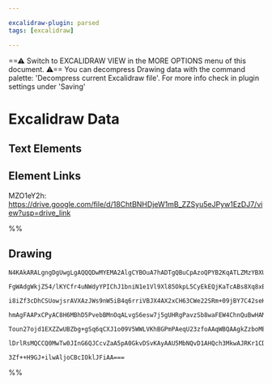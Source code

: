```yaml
---

excalidraw-plugin: parsed
tags: [excalidraw]

---
```

==⚠  Switch to EXCALIDRAW VIEW in the MORE OPTIONS menu of this document. ⚠== You can decompress Drawing data with the command palette: 'Decompress current Excalidraw file'. For more info check in plugin settings under 'Saving'



# Excalidraw Data

## Text Elements
## Element Links
MZO1eY2h: https://drive.google.com/file/d/18ChtBNHDjeW1mB_ZZSyu5eJPyw1EzDJ7/view?usp=drive_link

%%
## Drawing
```compressed-json
N4KAkARALgngDgUwgLgAQQQDwMYEMA2AlgCYBOuA7hADTgQBuCpAzoQPYB2KqATLZMzYBXUtiRoIACyhQ4zZAHoFAc0JRJQgEYA6bGwC2CgF7N6hbEcK4OCtptbErHALRY8RMpWdx8Q1TdIEfARcZgRmBShcZQUebQAObQBmGjoghH0EDihmbgBtcDBQMBKIEm4IAFkALQB5AEYEAE0eSVSSyFhECozNBGJiXE1g9tLMbmcAVkmABm0ZgE54mcmA

FgWAdgWkjZ54/lKYCfr4uNWdyYPIChJ1bniN1e1Vl9Xl85OkpL5CyEkEQjKaTcABs8Xq8xBbwWC0m8RBk2+CyuEGsyhGaBmKOYUFIbAA1ggAMJsfBsUgVADEjRpSBRmlw2HxyjxQg4xBJZIpElx1mYcFwgWyo0gADNCPh8ABlWAY9CCDwiiA4vGEgDqtzaaB+HWVuIJCBlMDlytJ5RRrKBHHCuTQ9RRbAF2DURztMyxvwgLOEcAAksRbag8gBdFG

i8iZf3cDhCSUowjsrAVXAzJWs9nW5iB4q6rriVBJX4AX2xCH63CWe22SRm+09jBY7C42seKIbrE4ADlOGJuPUQRtJjxhyCZqt48wACLpKDltCighhenCdkAUWCmWygZDKKEcEGs+IfceSQWIJ4IJBSXqqxBKKIHHxFWksnkSjIhEY2mUbDY6IQugGAo4rBAoxAKCcRLSAAQp2AASk4AFYIGq9T6NBAD61TVFKMBCJMCAAFIAAowBQ9SrkYk6ERsC

hmAgFAAPxCPyAC8H6MBhD5PvebBMnOqALvgS6esw7j5gUHRgPavzSb8waFEW4ChnQuBwHAMq4LO3A5tA/yZBURBAlAowMIQDHQYyzLphypLklSoqOU5pnYCIQpQL6s76DKqrEnZ3LoNSCC0i5blZB5XmWUy3psrZXIVLyHD8oK4WhaQ7meRkABiErSrK+amoqBwQK56XhZl3n6uqmrcDqkClRlXk+QaRomgq5qFCVYXZBVABKwhWjafbFQ15VebU

Toun27ojd1EXZZwUBZbg+gSq6qCXJ1o09V5WWLVKhBGPmPAeqU23zfoAAqWBQAAgkZzboMEoombNZU7RkmmkHd6VsBQ/y4EeaAxnGW1zRVq7srdv3/SEQPoIKeJUG9jUZNDSOXfABU2aZYl4pKAAa3AbLs2g8P27owg8GwrOOnV46S+BNBWSzPDwkwDmeg47LexVGL++g6fWBBCPmcwDrsiko2NGT9bFmaBhAOPFSyJAHUdtWnZAqvEDKCBwNwm2

lDrlRsMQCCQ0MwTw0JInG6QJCcvZaA5pA0GkvDSvKAyAAU5MbNQvD1AHQch3MkwAJRKr1CDKLGgoVKQ3u4H7NaBzwae8Jn4dR1LYPvVAzWEhNUBNoGIP4MV4YrQgMeJg7HDKELupZFbAm4qLKLYEQBtoB3CAohwNfcP3DpCFAD75v3eelHYyHYDkUpD3Apvm5bwwCbbA+dYypeMJdv74M3pR5hUYTBAvTZKq5OIGJj3TA7GleemS/E24u2+6vgoR

3Zf++H9GJ+ilwAljoCBcIOklJFiAA===
```
%%